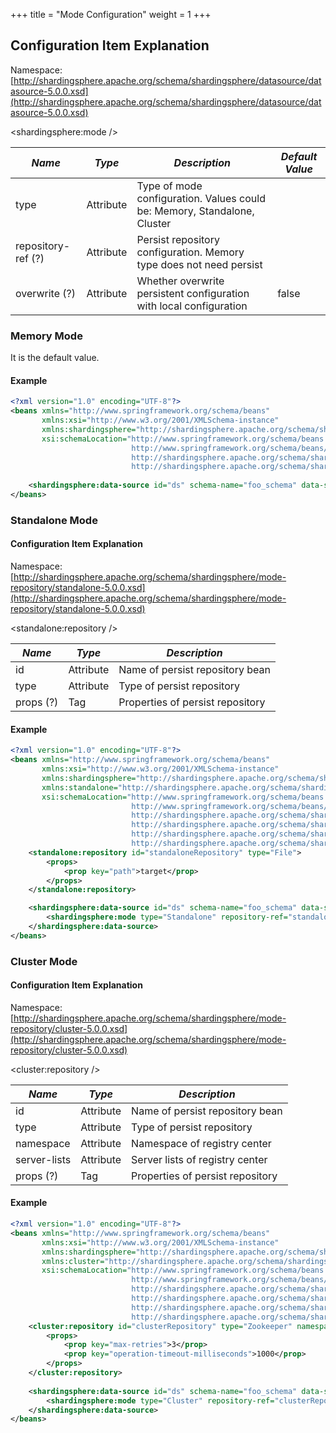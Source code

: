 +++
title = "Mode Configuration"
weight = 1
+++

## Configuration Item Explanation

Namespace: [http://shardingsphere.apache.org/schema/shardingsphere/datasource/datasource-5.0.0.xsd](http://shardingsphere.apache.org/schema/shardingsphere/datasource/datasource-5.0.0.xsd)

\<shardingsphere:mode />

| *Name*             | *Type*      | *Description*                                                            | *Default Value* |
| ------------------ | ----------- | ------------------------------------------------------------------------ | --------------- |
| type               | Attribute   | Type of mode configuration. Values could be: Memory, Standalone, Cluster |                 |
| repository-ref (?) | Attribute   | Persist repository configuration. Memory type does not need persist      |                 |
| overwrite (?)      | Attribute   | Whether overwrite persistent configuration with local configuration      | false           |

### Memory Mode

It is the default value.

#### Example

```xml
<?xml version="1.0" encoding="UTF-8"?>
<beans xmlns="http://www.springframework.org/schema/beans"
       xmlns:xsi="http://www.w3.org/2001/XMLSchema-instance"
       xmlns:shardingsphere="http://shardingsphere.apache.org/schema/shardingsphere/datasource"
       xsi:schemaLocation="http://www.springframework.org/schema/beans
                           http://www.springframework.org/schema/beans/spring-beans.xsd
                           http://shardingsphere.apache.org/schema/shardingsphere/datasource
                           http://shardingsphere.apache.org/schema/shardingsphere/datasource/datasource.xsd">
    
    <shardingsphere:data-source id="ds" schema-name="foo_schema" data-source-names="..." rule-refs="..." />
</beans>
```

### Standalone Mode

#### Configuration Item Explanation

Namespace: [http://shardingsphere.apache.org/schema/shardingsphere/mode-repository/standalone-5.0.0.xsd](http://shardingsphere.apache.org/schema/shardingsphere/mode-repository/standalone-5.0.0.xsd)

<standalone:repository />

| *Name*    | *Type*    | *Description*                    |
| --------- | --------- | -------------------------------- |
| id        | Attribute | Name of persist repository bean  |
| type      | Attribute | Type of persist repository       |
| props (?) | Tag       | Properties of persist repository |

#### Example

```xml
<?xml version="1.0" encoding="UTF-8"?>
<beans xmlns="http://www.springframework.org/schema/beans"
       xmlns:xsi="http://www.w3.org/2001/XMLSchema-instance"
       xmlns:shardingsphere="http://shardingsphere.apache.org/schema/shardingsphere/datasource"
       xmlns:standalone="http://shardingsphere.apache.org/schema/shardingsphere/mode-repository/standalone"
       xsi:schemaLocation="http://www.springframework.org/schema/beans
                           http://www.springframework.org/schema/beans/spring-beans.xsd
                           http://shardingsphere.apache.org/schema/shardingsphere/datasource
                           http://shardingsphere.apache.org/schema/shardingsphere/datasource/datasource.xsd
                           http://shardingsphere.apache.org/schema/shardingsphere/mode-repository/standalone
                           http://shardingsphere.apache.org/schema/shardingsphere/mode-repository/standalone/repository.xsd">
    <standalone:repository id="standaloneRepository" type="File">
        <props>
            <prop key="path">target</prop>
        </props>
    </standalone:repository>

    <shardingsphere:data-source id="ds" schema-name="foo_schema" data-source-names="..." rule-refs="..." >
        <shardingsphere:mode type="Standalone" repository-ref="standaloneRepository" overwrite="true" />
    </shardingsphere:data-source>
</beans>
```

### Cluster Mode

#### Configuration Item Explanation

Namespace: [http://shardingsphere.apache.org/schema/shardingsphere/mode-repository/cluster-5.0.0.xsd](http://shardingsphere.apache.org/schema/shardingsphere/mode-repository/cluster-5.0.0.xsd)

<cluster:repository />

| *Name*        | *Type*    | *Description*                    |
| ------------- | --------- | -------------------------------- |
| id            | Attribute | Name of persist repository bean  |
| type          | Attribute | Type of persist repository       |
| namespace     | Attribute | Namespace of registry center     |
| server-lists  | Attribute | Server lists of registry center  |
| props (?)     | Tag       | Properties of persist repository |

#### Example

```xml
<?xml version="1.0" encoding="UTF-8"?>
<beans xmlns="http://www.springframework.org/schema/beans"
       xmlns:xsi="http://www.w3.org/2001/XMLSchema-instance"
       xmlns:shardingsphere="http://shardingsphere.apache.org/schema/shardingsphere/datasource"
       xmlns:cluster="http://shardingsphere.apache.org/schema/shardingsphere/mode-repository/cluster"
       xsi:schemaLocation="http://www.springframework.org/schema/beans
                           http://www.springframework.org/schema/beans/spring-beans.xsd
                           http://shardingsphere.apache.org/schema/shardingsphere/datasource
                           http://shardingsphere.apache.org/schema/shardingsphere/datasource/datasource.xsd
                           http://shardingsphere.apache.org/schema/shardingsphere/mode-repository/cluster
                           http://shardingsphere.apache.org/schema/shardingsphere/mode-repository/cluster/repository.xsd">
    <cluster:repository id="clusterRepository" type="Zookeeper" namespace="regCenter" server-lists="localhost:3182">
        <props>
            <prop key="max-retries">3</prop>
            <prop key="operation-timeout-milliseconds">1000</prop>
        </props>
    </cluster:repository>
    
    <shardingsphere:data-source id="ds" schema-name="foo_schema" data-source-names="..." rule-refs="...">
        <shardingsphere:mode type="Cluster" repository-ref="clusterRepository" overwrite="true" />
    </shardingsphere:data-source>
</beans>
```
